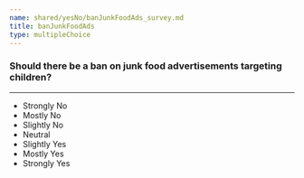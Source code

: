 ```yaml
---
name: shared/yesNo/banJunkFoodAds_survey.md
title: banJunkFoodAds
type: multipleChoice
---
```


### Should there be a ban on junk food advertisements targeting children?

---

- Strongly No
- Mostly No
- Slightly No
- Neutral
- Slightly Yes
- Mostly Yes
- Strongly Yes

